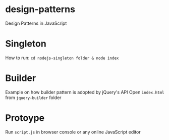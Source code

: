 # design-patterns
Design Patterns in JavaScript

# Singleton 
How to run: `cd nodejs-singleton folder & node index`

# Builder 
Example on how builder pattern is adopted by jQuery's API
Open `index.html` from  `jquery-builder` folder

# Protoype
Run `script.js` in browser console or any online JavaScript editor

